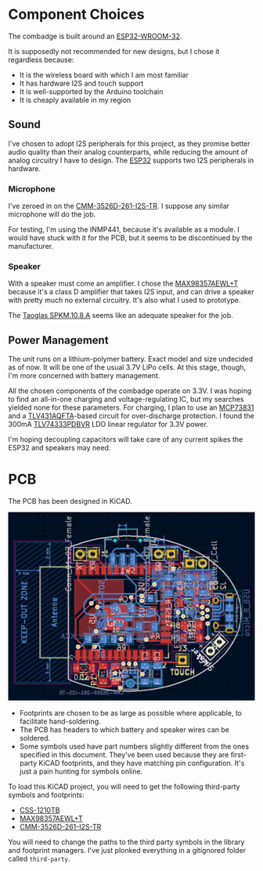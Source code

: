 # Component Choices

The combadge is built around an [ESP32-WROOM-32](https://www.espressif.com/en/support/documents/technical-documents?keys=&field_type_tid%5B%5D=54&7&8&8&2&3https://www.espressif.com/en/support/documents/technical-documents?keys=&field_type_tid%5B%5D=54&7&8&8&2&3).

It is supposedly not recommended for new designs, but I chose it regardless because:

- It is the wireless board with which I am most familiar
- It has hardware I2S and touch support
- It is well-supported by the Arduino toolchain
- It is cheaply available in my region

## Sound

I've chosen to adopt I2S peripherals for this project, as they promise better audio quality than their analog counterparts, while reducing the amount of analog circuitry I have to design.
The [ESP32](https://docs.espressif.com/projects/esp-idf/en/v4.2.3/esp32/api-reference/peripherals/i2s.html) supports two I2S peripherals in hardware.

### Microphone

I've zeroed in on the [CMM-3526D-261-I2S-TR](https://www.cuidevices.com/product/audio/microphones/mems-microphones/cmm-3526d-261-i2s-tr).
I suppose any similar microphone will do the job.

For testing, I'm using the INMP441, because it's available as a module. I would have stuck with it for the PCB, but it seems to be discontinued by the manufacturer.

### Speaker

With a speaker must come an amplifier. I chose the [MAX98357AEWL+T](https://www.maximintegrated.com/en/products/analog/audio/MAX98357A.html) because it's a class D amplifier that takes I2S input, and can drive a speaker with pretty much no external circuitry.
It's also what I used to prototype.

The [Taoglas SPKM.10.8.A](https://www.taoglas.com/product/10-mm-round-miniature-speaker-500mw/) seems like an adequate speaker for the job.

## Power Management

The unit runs on a lithium-polymer battery. Exact model and size undecided as of now. It will be one of the usual 3.7V LiPo cells.
At this stage, though, I'm more concerned with battery management.

All the chosen components of the combadge operate on 3.3V. I was hoping to find an all-in-one charging and voltage-regulating IC, but my searches yielded none for these parameters.
For charging, I plan to use an [MCP73831](https://www.microchip.com/en-us/product/MCP73831) and a [TLV431AQFTA](https://www.diodes.com/assets/Datasheets/TLV431Q.pdf)-based circuit for over-discharge protection.
I found the 300mA [TLV74333PDBVR](https://www.ti.com/product/TLV743P/part-details/TLV74333PDBVR) LDO linear regulator for 3.3V power.

I'm hoping decoupling capacitors will take care of any current spikes the ESP32 and speakers may need.

# PCB

The PCB has been designed in KiCAD.

![PCB](/assets/pcb.png)

- Footprints are chosen to be as large as possible where applicable, to facilitate hand-soldering.
- The PCB has headers to which battery and speaker wires can be soldered.
- Some symbols used have part numbers slightly different from the ones specified in this document. They've been used because they are first-party KiCAD footprints, and they have matching pin configuration. It's just a pain hunting for symbols online.

To load this KiCAD project, you will need to get the following third-party symbols and footprints:

- [CSS-1210TB](https://app.ultralibrarian.com/details/711a64f8-0773-11ed-b159-0a34d6323d74/Nidec-Copal-Electronics/CSS-1210TB?uid=38990419&exports=KiCAD&open=exports)
- [MAX98357AEWL+T](https://vendor.ultralibrarian.com/Maxim/Embedded?vdrPN=MAX98357AEWL%2BT)
- [CMM-3526D-261-I2S-TR](https://www.cuidevices.com/product/resource/pcbfootprint/cmm-3526d-261-i2s-tr)

You will need to change the paths to the third party symbols in the library and footprint managers. I've just plonked everything in a gitignored folder called `third-party`.
